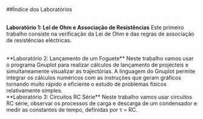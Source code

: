##Índice dos Laboratórios
<br><br>

**Laboratório 1: Lei de Ohm e Associação de Resistências**
Este primeiro trabalho consiste na verificação da Lei de Ohm e das regras de associação de resistências eléctricas.

<br>
**Laboratório 2: Lançamento de um Foguete**
Neste trabalho vamos usar o programa Gnuplot para realizar cálculos de lançamento de projécteis e simultaneamente visualizar as trajectórias. A linguagem do Gnuplot permite integrar os cálculos numéricos com as instruções que geram gráficos tornando muito rápido e eficiente o estudo de problemas físicos relativamente simples.

<br>
**Laboratório 3: Circuitos RC Série**
Neste trabalho vamos usar circuitos RC série, observar os processos de carga e descarga de um condensador e medir as constantes de tempo, definidas por τ = RC.
